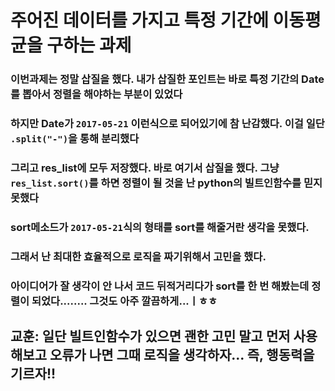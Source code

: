 주어진 데이터를 가지고 특정 기간에 이동평균을 구하는 과제
==========================================================
### 이번과제는 정말 삽질을 했다. 내가 삽질한 포인트는 바로 특정 기간의 Date를 뽑아서 정렬을 해야하는 부분이 있었다  
### 하지만 Date가 ```2017-05-21``` 이런식으로 되어있기에 참 난감했다. 이걸 일단 ```.split("-")```을 통해  분리했다
### 그리고 res_list에 모두 저장했다. 바로 여기서 삽질을 했다. 그냥 ```res_list.sort()```를 하면 정렬이 될 것을 난 python의 빌트인함수를 믿지 못했다
### sort메소드가 ```2017-05-21```식의 형태를 sort를 해줄거란 생각을 못했다.   
### 그래서 난 최대한 효율적으로 로직을 짜기위해서 고민을 했다.
### 아이디어가 잘 생각이 안 나서 코드 뒤적거리다가 sort를 한 번 해봤는데 정렬이 되었다........ 그것도 아주 깔끔하게...ㅣㅎㅎ

## 교훈: 일단 빌트인함수가 있으면 괜한 고민 말고 먼저 사용해보고 오류가 나면 그때 로직을 생각하자... 즉, **행동력**을 기르자!!
